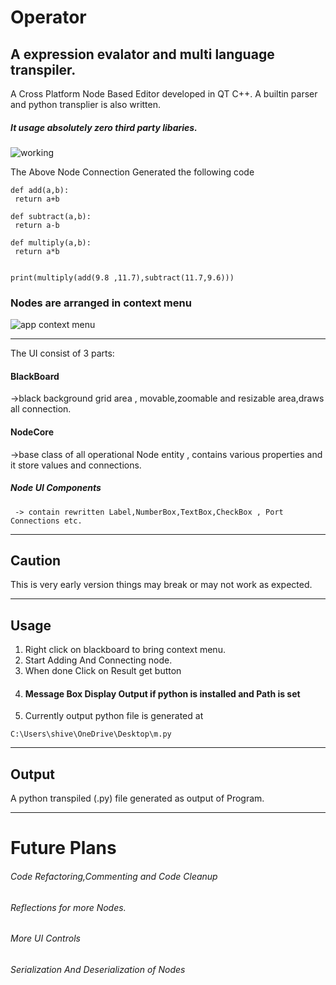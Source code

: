 # Operator 
## A expression evalator and multi language transpiler.

A  Cross Platform Node Based Editor developed in QT C++.
A builtin parser and python transplier is also written.
##### It usage absolutely zero third party libaries.

![working](https://user-images.githubusercontent.com/45932883/58257493-a515ad00-7d8e-11e9-93a4-959b0749083c.PNG)

The Above Node Connection Generated the following code
```
def add(a,b):
 return a+b

def subtract(a,b):
 return a-b

def multiply(a,b):
 return a*b


print(multiply(add(9.8 ,11.7),subtract(11.7,9.6)))

```
### Nodes are arranged in context menu
![app context menu](https://user-images.githubusercontent.com/45932883/58385328-61c87200-800c-11e9-8737-96bbcefdd2a1.PNG)

---

The UI consist of 3 parts:
#### BlackBoard 
  ->black background grid area , movable,zoomable and resizable area,draws all connection.
#### NodeCore 
  ->base class of all operational Node entity , contains various properties and it store values and  connections.
##### Node UI Components 
     -> contain rewritten Label,NumberBox,TextBox,CheckBox , Port Connections etc.
   
---
## Caution
This is very early version things may break or may not work as expected.

---
## Usage
1. Right click on blackboard to bring context menu.
2. Start Adding And Connecting node.
3. When done Click on Result get button
4. #### Message Box Display Output if python is installed and Path is set
5. Currently output python file is generated at  
```
C:\Users\shive\OneDrive\Desktop\m.py 
```

 ---  
     
## Output 
A python transpiled (.py) file generated as output of Program.

---

# Future Plans
######  Code Refactoring,Commenting and Code Cleanup
###### Reflections for more Nodes.
###### More UI Controls
###### Serialization And Deserialization of Nodes
